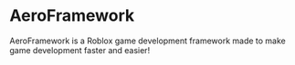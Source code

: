 # AeroFramework
AeroFramework is a Roblox game development framework made to make game development faster and easier!
